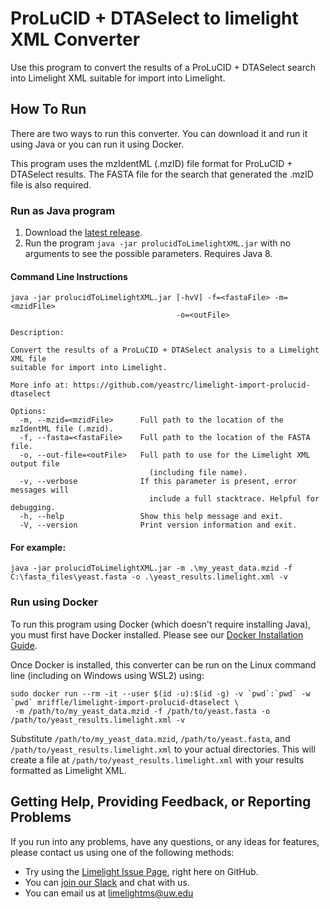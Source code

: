 # ProLuCID + DTASelect to limelight XML Converter


Use this program to convert the results of a ProLuCID + DTASelect
search into Limelight XML suitable for import into Limelight.

## How To Run
There are two ways to run this converter. You can download it and run it using Java or you can run it using Docker.

This program uses the mzIdentML (.mzID) file format for ProLuCID + DTASelect results. The FASTA file for
the search that generated the .mzID file is also required.

### Run as Java program

1. Download the [latest release](https://github.com/yeastrc/limelight-import-prolucid-dtaselect/releases).
2. Run the program ``java -jar prolucidToLimelightXML.jar`` with no arguments to see the possible parameters. Requires Java 8.

#### Command Line Instructions

```
java -jar prolucidToLimelightXML.jar [-hvV] -f=<fastaFile> -m=<mzidFile>
                                     -o=<outFile>

Description:

Convert the results of a ProLuCID + DTASelect analysis to a Limelight XML file
suitable for import into Limelight.

More info at: https://github.com/yeastrc/limelight-import-prolucid-dtaselect

Options:
  -m, --mzid=<mzidFile>      Full path to the location of the mzIdentML file (.mzid).
  -f, --fasta=<fastaFile>    Full path to the location of the FASTA file.
  -o, --out-file=<outFile>   Full path to use for the Limelight XML output file
                               (including file name).
  -v, --verbose              If this parameter is present, error messages will
                               include a full stacktrace. Helpful for debugging.
  -h, --help                 Show this help message and exit.
  -V, --version              Print version information and exit.
```

#### For example:

```
java -jar prolucidToLimelightXML.jar -m .\my_yeast_data.mzid -f C:\fasta_files\yeast.fasta -o .\yeast_results.limelight.xml -v
```

### Run using Docker
To run this program using Docker (which doesn't require installing Java), you must first have Docker
installed. Please see our [Docker Installation Guide](https://limelight-ms.readthedocs.io/en/latest/tutorials/install-docker.html).

Once Docker is installed, this converter can be run on the Linux command line (including on Windows using WSL2) using:

```
sudo docker run --rm -it --user $(id -u):$(id -g) -v `pwd`:`pwd` -w `pwd` mriffle/limelight-import-prolucid-dtaselect \
 -m /path/to/my_yeast_data.mzid -f /path/to/yeast.fasta -o /path/to/yeast_results.limelight.xml -v
```

Substitute `/path/to/my_yeast_data.mzid`, `/path/to/yeast.fasta`, and `/path/to/yeast_results.limelight.xml` to your
actual directories. This will create a file at `/path/to/yeast_results.limelight.xml` with your results formatted
as Limelight XML.

## Getting Help, Providing Feedback, or Reporting Problems
If you run into any problems, have any questions, or any ideas for features, please contact us using one of the following methods:

* Try using the [Limelight Issue Page](https://github.com/yeastrc/limelight-core/issues), right here on GitHub.
* You can [join our Slack](https://join.slack.com/t/limelight-ms/shared_invite/zt-pdkll4k3-YR5km0ppSrtdlZCJBvgVyQ) and chat with us.
* You can email us at limelightms@uw.edu
